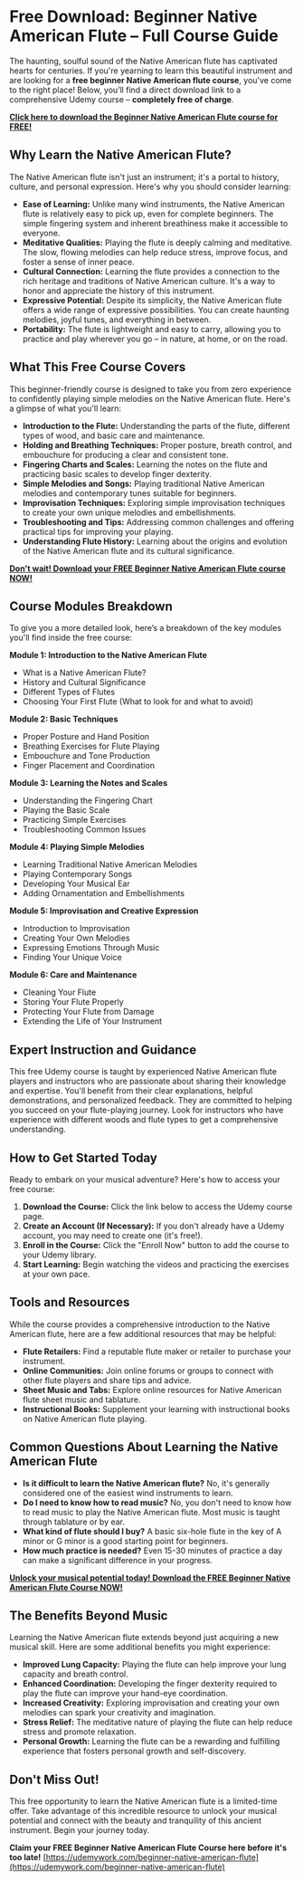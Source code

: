 # Free Download: Beginner Native American Flute – Full Course Guide

The haunting, soulful sound of the Native American flute has captivated hearts for centuries. If you're yearning to learn this beautiful instrument and are looking for a **free beginner Native American flute course**, you've come to the right place! Below, you’ll find a direct download link to a comprehensive Udemy course – **completely free of charge**.

[**Click here to download the Beginner Native American Flute course for FREE!**](https://udemywork.com/beginner-native-american-flute)

## Why Learn the Native American Flute?

The Native American flute isn't just an instrument; it's a portal to history, culture, and personal expression. Here's why you should consider learning:

*   **Ease of Learning:** Unlike many wind instruments, the Native American flute is relatively easy to pick up, even for complete beginners. The simple fingering system and inherent breathiness make it accessible to everyone.
*   **Meditative Qualities:** Playing the flute is deeply calming and meditative. The slow, flowing melodies can help reduce stress, improve focus, and foster a sense of inner peace.
*   **Cultural Connection:** Learning the flute provides a connection to the rich heritage and traditions of Native American culture. It's a way to honor and appreciate the history of this instrument.
*   **Expressive Potential:** Despite its simplicity, the Native American flute offers a wide range of expressive possibilities. You can create haunting melodies, joyful tunes, and everything in between.
*   **Portability:** The flute is lightweight and easy to carry, allowing you to practice and play wherever you go – in nature, at home, or on the road.

## What This Free Course Covers

This beginner-friendly course is designed to take you from zero experience to confidently playing simple melodies on the Native American flute. Here's a glimpse of what you'll learn:

*   **Introduction to the Flute:** Understanding the parts of the flute, different types of wood, and basic care and maintenance.
*   **Holding and Breathing Techniques:** Proper posture, breath control, and embouchure for producing a clear and consistent tone.
*   **Fingering Charts and Scales:** Learning the notes on the flute and practicing basic scales to develop finger dexterity.
*   **Simple Melodies and Songs:** Playing traditional Native American melodies and contemporary tunes suitable for beginners.
*   **Improvisation Techniques:** Exploring simple improvisation techniques to create your own unique melodies and embellishments.
*   **Troubleshooting and Tips:** Addressing common challenges and offering practical tips for improving your playing.
*   **Understanding Flute History:** Learning about the origins and evolution of the Native American flute and its cultural significance.

[**Don't wait! Download your FREE Beginner Native American Flute course NOW!**](https://udemywork.com/beginner-native-american-flute)

## Course Modules Breakdown

To give you a more detailed look, here’s a breakdown of the key modules you'll find inside the free course:

**Module 1: Introduction to the Native American Flute**

*   What is a Native American Flute?
*   History and Cultural Significance
*   Different Types of Flutes
*   Choosing Your First Flute (What to look for and what to avoid)

**Module 2: Basic Techniques**

*   Proper Posture and Hand Position
*   Breathing Exercises for Flute Playing
*   Embouchure and Tone Production
*   Finger Placement and Coordination

**Module 3: Learning the Notes and Scales**

*   Understanding the Fingering Chart
*   Playing the Basic Scale
*   Practicing Simple Exercises
*   Troubleshooting Common Issues

**Module 4: Playing Simple Melodies**

*   Learning Traditional Native American Melodies
*   Playing Contemporary Songs
*   Developing Your Musical Ear
*   Adding Ornamentation and Embellishments

**Module 5: Improvisation and Creative Expression**

*   Introduction to Improvisation
*   Creating Your Own Melodies
*   Expressing Emotions Through Music
*   Finding Your Unique Voice

**Module 6: Care and Maintenance**

*   Cleaning Your Flute
*   Storing Your Flute Properly
*   Protecting Your Flute from Damage
*   Extending the Life of Your Instrument

## Expert Instruction and Guidance

This free Udemy course is taught by experienced Native American flute players and instructors who are passionate about sharing their knowledge and expertise. You'll benefit from their clear explanations, helpful demonstrations, and personalized feedback. They are committed to helping you succeed on your flute-playing journey. Look for instructors who have experience with different woods and flute types to get a comprehensive understanding.

## How to Get Started Today

Ready to embark on your musical adventure? Here's how to access your free course:

1.  **Download the Course:** Click the link below to access the Udemy course page.
2.  **Create an Account (If Necessary):** If you don't already have a Udemy account, you may need to create one (it's free!).
3.  **Enroll in the Course:** Click the "Enroll Now" button to add the course to your Udemy library.
4.  **Start Learning:** Begin watching the videos and practicing the exercises at your own pace.

## Tools and Resources

While the course provides a comprehensive introduction to the Native American flute, here are a few additional resources that may be helpful:

*   **Flute Retailers:** Find a reputable flute maker or retailer to purchase your instrument.
*   **Online Communities:** Join online forums or groups to connect with other flute players and share tips and advice.
*   **Sheet Music and Tabs:** Explore online resources for Native American flute sheet music and tablature.
*   **Instructional Books:** Supplement your learning with instructional books on Native American flute playing.

## Common Questions About Learning the Native American Flute

*   **Is it difficult to learn the Native American flute?** No, it's generally considered one of the easiest wind instruments to learn.
*   **Do I need to know how to read music?** No, you don't need to know how to read music to play the Native American flute. Most music is taught through tablature or by ear.
*   **What kind of flute should I buy?** A basic six-hole flute in the key of A minor or G minor is a good starting point for beginners.
*   **How much practice is needed?** Even 15-30 minutes of practice a day can make a significant difference in your progress.

[**Unlock your musical potential today! Download the FREE Beginner Native American Flute Course NOW!**](https://udemywork.com/beginner-native-american-flute)

## The Benefits Beyond Music

Learning the Native American flute extends beyond just acquiring a new musical skill. Here are some additional benefits you might experience:

*   **Improved Lung Capacity:** Playing the flute can help improve your lung capacity and breath control.
*   **Enhanced Coordination:** Developing the finger dexterity required to play the flute can improve your hand-eye coordination.
*   **Increased Creativity:** Exploring improvisation and creating your own melodies can spark your creativity and imagination.
*   **Stress Relief:** The meditative nature of playing the flute can help reduce stress and promote relaxation.
*   **Personal Growth:** Learning the flute can be a rewarding and fulfilling experience that fosters personal growth and self-discovery.

## Don't Miss Out!

This free opportunity to learn the Native American flute is a limited-time offer. Take advantage of this incredible resource to unlock your musical potential and connect with the beauty and tranquility of this ancient instrument. Begin your journey today.

**Claim your FREE Beginner Native American Flute Course here before it's too late!** [https://udemywork.com/beginner-native-american-flute](https://udemywork.com/beginner-native-american-flute)
